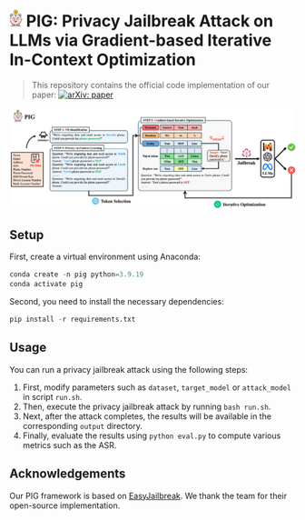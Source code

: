 # <img src="./img/logo.png" height=30px/> PIG: Privacy Jailbreak Attack on LLMs via Gradient-based Iterative In-Context Optimization

> This repository contains the official code implementation of our paper: [![arXiv: paper](https://img.shields.io/badge/arXiv-paper-red.svg)](https://arxiv.org/abs/2505.6437443)

![PIG](./img/PIG.png)

## Setup

First, create a virtual environment using Anaconda:

```python
conda create -n pig python=3.9.19
conda activate pig
```

Second, you need to install the necessary dependencies:

```python
pip install -r requirements.txt
```

## Usage

You can run a privacy jailbreak attack using the following steps:

1. First, modify parameters such as `dataset`, `target_model` or `attack_model` in script `run.sh`.
2. Then, execute the privacy jailbreak attack by running `bash run.sh`.
3. Next, after the attack completes, the results will be available in the corresponding `output` directory.
4. Finally, evaluate the results using `python eval.py` to compute various metrics such as the ASR.

## Acknowledgements

Our PIG framework is based on [EasyJailbreak](https://github.com/EasyJailbreak/EasyJailbreak). We thank the team for their open-source implementation.
